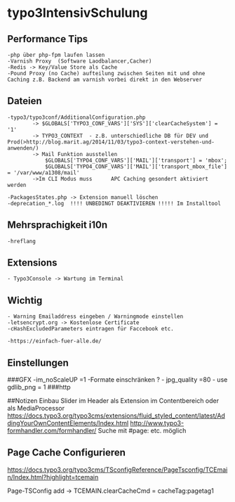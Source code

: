 # typo3IntensivSchulung



## Performance Tips 

	-php über php-fpm laufen lassen
	-Varnish Proxy  (Software Laodbalancer,Cacher)
	-Redis -> Key/Value Store als Cache
	-Pound Proxy (no Cache) aufteilung zwischen Seiten mit und ohne Caching z.B. Backend am varnish vorbei direkt in den Webserver 
	
## Dateien
	-typo3/typo3conf/AdditionalConfiguration.php 
			-> $GLOBALS['TYPO3_CONF_VARS']['SYS']['clearCacheSystem'] = '1'
			-> TYPO3_CONTEXT  - z.B. unterschiedliche DB für DEV und Prod(>http://blog.marit.ag/2014/11/03/typo3-context-verstehen-und-anwenden/)
			-> Mail Funktion ausstellen 
				$GLOBALS['TYPO4_CONF_VARS']['MAIL']['transport'] = 'mbox';
				$GLOBALS['TYPO4_CONF_VARS']['MAIL']['transport_mbox_file'] = '/var/www/a1308/mail'
			->Im CLI Modus muss 	 APC Caching gesondert aktiviert werden
			
	-PackagesStates.php -> Extension manuell löschen
	-deprecation_*.log  !!!! UNBEDINGT DEAKTIVIEREN !!!!! Im Installtool

## Mehrsprachigkeit i10n	
	-hreflang


## Extensions 
	- Typo3Console -> Wartung im Terminal
	
	
	
## Wichtig 
	- Warning Emailaddress eingeben / Warningmode einstellen
	-letsencrypt.org -> Kostenlose Certificate
	-cHashExcludedParameters eintragen für Faccebook etc.
	
	-https://einfach-fuer-alle.de/
## Einstellungen 
###GFX 
			-im_noScaleUP =1
			-Formate einschränken ? 
			- jpg_quality   =80 
			- use gdlib_png = 1
###http




##Notizen
	Einbau Slider im Header als Extension im Contentbereich oder als MediaProcessor
	https://docs.typo3.org/typo3cms/extensions/fluid_styled_content/latest/AddingYourOwnContentElements/Index.html
	http://www.typo3-formhandler.com/formhandler/
	Suche mit #page: etc. möglich
	
	
## Page Cache Configurieren 
https://docs.typo3.org/typo3cms/TSconfigReference/PageTsconfig/TCEmain/Index.html?highlight=tcemain


Page-TSConfig  add -> TCEMAIN.clearCacheCmd = cacheTag:pagetag1
